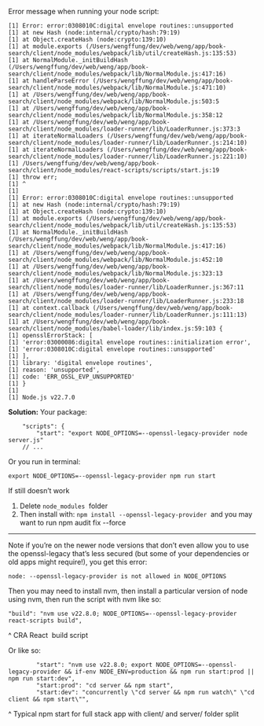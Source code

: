 
Error message when running your node script:
```
[1] Error: error:0308010C:digital envelope routines::unsupported  
[1] at new Hash (node:internal/crypto/hash:79:19)  
[1] at Object.createHash (node:crypto:139:10)  
[1] at module.exports (/Users/wengffung/dev/web/weng/app/book-search/client/node_modules/webpack/lib/util/createHash.js:135:53)  
[1] at NormalModule._initBuildHash (/Users/wengffung/dev/web/weng/app/book-search/client/node_modules/webpack/lib/NormalModule.js:417:16)  
[1] at handleParseError (/Users/wengffung/dev/web/weng/app/book-search/client/node_modules/webpack/lib/NormalModule.js:471:10)  
[1] at /Users/wengffung/dev/web/weng/app/book-search/client/node_modules/webpack/lib/NormalModule.js:503:5  
[1] at /Users/wengffung/dev/web/weng/app/book-search/client/node_modules/webpack/lib/NormalModule.js:358:12  
[1] at /Users/wengffung/dev/web/weng/app/book-search/client/node_modules/loader-runner/lib/LoaderRunner.js:373:3  
[1] at iterateNormalLoaders (/Users/wengffung/dev/web/weng/app/book-search/client/node_modules/loader-runner/lib/LoaderRunner.js:214:10)  
[1] at iterateNormalLoaders (/Users/wengffung/dev/web/weng/app/book-search/client/node_modules/loader-runner/lib/LoaderRunner.js:221:10)  
[1] /Users/wengffung/dev/web/weng/app/book-search/client/node_modules/react-scripts/scripts/start.js:19  
[1] throw err;  
[1] ^  
[1]   
[1] Error: error:0308010C:digital envelope routines::unsupported  
[1] at new Hash (node:internal/crypto/hash:79:19)  
[1] at Object.createHash (node:crypto:139:10)  
[1] at module.exports (/Users/wengffung/dev/web/weng/app/book-search/client/node_modules/webpack/lib/util/createHash.js:135:53)  
[1] at NormalModule._initBuildHash (/Users/wengffung/dev/web/weng/app/book-search/client/node_modules/webpack/lib/NormalModule.js:417:16)  
[1] at /Users/wengffung/dev/web/weng/app/book-search/client/node_modules/webpack/lib/NormalModule.js:452:10  
[1] at /Users/wengffung/dev/web/weng/app/book-search/client/node_modules/webpack/lib/NormalModule.js:323:13  
[1] at /Users/wengffung/dev/web/weng/app/book-search/client/node_modules/loader-runner/lib/LoaderRunner.js:367:11  
[1] at /Users/wengffung/dev/web/weng/app/book-search/client/node_modules/loader-runner/lib/LoaderRunner.js:233:18  
[1] at context.callback (/Users/wengffung/dev/web/weng/app/book-search/client/node_modules/loader-runner/lib/LoaderRunner.js:111:13)  
[1] at /Users/wengffung/dev/web/weng/app/book-search/client/node_modules/babel-loader/lib/index.js:59:103 {  
[1] opensslErrorStack: [  
[1] 'error:03000086:digital envelope routines::initialization error',  
[1] 'error:0308010C:digital envelope routines::unsupported'  
[1] ],  
[1] library: 'digital envelope routines',  
[1] reason: 'unsupported',  
[1] code: 'ERR_OSSL_EVP_UNSUPPORTED'  
[1] }  
[1]   
[1] Node.js v22.7.0
```

**Solution:**
Your package:
```
    "scripts": {  
        "start": "export NODE_OPTIONS=--openssl-legacy-provider node server.js"  
    // ...
```

Or you run in terminal:
```
export NODE_OPTIONS=--openssl-legacy-provider npm run start
```

If still doesn’t work
1. Delete `node_modules`  folder
2. Then install with: `npm install --openssl-legacy-provider`  and you may want to run npm audit fix --force

---

Note if you’re on the newer node versions that don’t even allow you to use the openssl-legacy that’s less secured (but some of your dependencies or old apps might require!), you get this error:
```
node: --openssl-legacy-provider is not allowed in NODE_OPTIONS
```

Then you may need to install nvm, then install a particular version of node using nvm, then run the script with nvm like so:
```
"build": "nvm use v22.8.0; NODE_OPTIONS=--openssl-legacy-provider react-scripts build",
```
^ CRA React  build script

Or like so:
```
        "start": "nvm use v22.8.0; export NODE_OPTIONS=--openssl-legacy-provider && if-env NODE_ENV=production && npm run start:prod || npm run start:dev",  
        "start:prod": "cd server && npm start",  
        "start:dev": "concurrently \"cd server && npm run watch\" \"cd client && npm start\"",
```
^ Typical npm start for full stack app with client/ and server/ folder split